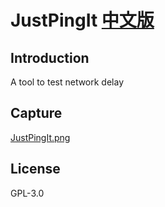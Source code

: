 # JustPingIt [中文版](README.md)

## Introduction

A tool to test network delay

## Capture

[JustPingIt.png](https://raw.githubusercontent.com/baijifeilong/resources/master/just-ping-it/justpingit.PNG)

## License

GPL-3.0
